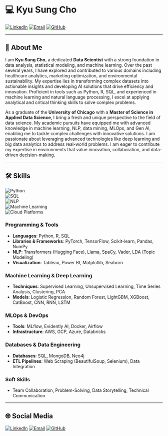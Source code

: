 
# 💻 Kyu Sung Cho

[![LinkedIn](https://img.shields.io/badge/LinkedIn-Kyu--Sung--Cho-blue?style=flat-square&logo=Linkedin&logoColor=white)](https://www.linkedin.com/in/kyu-sung-cho)
[![Email](https://img.shields.io/badge/Email-kcho11289@gmail.com-red?style=flat-square&logo=Gmail&logoColor=white)](mailto:kcho11289@gmail.com)
[![GitHub](https://img.shields.io/badge/GitHub-KyuSungCho-black?style=flat-square&logo=github&logoColor=white)](https://github.com/Kyu-Sung-Cho)

---

## 👋 About Me

I am **Kyu Sung Cho**, a dedicated **Data Scientist** with a strong foundation in data analysis, statistical modeling, and machine learning. Over the past several years, I have explored and contributed to various domains including healthcare analytics, marketing optimization, and environmental sustainability. My expertise lies in transforming complex datasets into actionable insights and developing AI solutions that drive efficiency and innovation. Proficient in tools such as Python, R, SQL, and experienced in machine learning and natural language processing, I excel at applying analytical and critical thinking skills to solve complex problems.

As a graduate of the **University of Chicago** with a **Master of Science in Applied Data Science**, I bring a fresh and unique perspective to the field of data science. My academic pursuits have equipped me with advanced knowledge in machine learning, NLP, data mining, MLOps, and Gen AI, enabling me to tackle complex challenges with innovative solutions. I am passionate about leveraging advanced technologies like deep learning and big data analytics to address real-world problems. I am eager to contribute my expertise in environments that value innovation, collaboration, and data-driven decision-making.

---

## 🛠 Skills  

![Python](https://img.shields.io/badge/Python-Expert-informational?style=flat-square&logo=python&logoColor=white)  
![SQL](https://img.shields.io/badge/SQL-Expert-informational?style=flat-square&logo=MySQL&logoColor=white)  
![NLP](https://img.shields.io/badge/NLP-Llama%20%7C%20Transformers%20%7C%20SpaCy-brightgreen?style=flat-square&logo=python&logoColor=white)  
![Machine Learning](https://img.shields.io/badge/Machine%20Learning-PyTorch%20%7C%20TensorFlow-yellow?style=flat-square&logo=pytorch&logoColor=white)  
![Cloud Platforms](https://img.shields.io/badge/Cloud%20Platforms-AWS%20%7C%20GCP%20%7C%20Azure-informational?style=flat-square&logo=google-cloud&logoColor=white)  

### Programming & Tools  
- **Languages**: Python, R, SQL  
- **Libraries & Frameworks**: PyTorch, TensorFlow, Scikit-learn, Pandas, NumPy  
- **NLP**: Transformers (Hugging Face), Llama, SpaCy, Vader, LDA (Topic Modeling)  
- **Visualization**: Tableau, Power BI, Matplotlib, Seaborn  

### Machine Learning & Deep Learning  
- **Techniques**: Supervised Learning, Unsupervised Learning, Time Series Analysis, Clustering, PCA  
- **Models**: Logistic Regression, Random Forest, LightGBM, XGBoost, CatBoost, CNN, RNN, LSTM  

### MLOps & DevOps  
- **Tools**: MLflow, Evidently AI, Docker, Airflow  
- **Infrastructure**: AWS, GCP, Azure, Databricks  

### Databases & Data Engineering  
- **Databases**: SQL, MongoDB, Neo4j  
- **ETL Pipelines**: Web Scraping (BeautifulSoup, Selenium), Data Integration  

### Soft Skills  
- Team Collaboration, Problem-Solving, Data Storytelling, Technical Communication  

---

## 🌐 Social Media

[![LinkedIn](https://img.shields.io/badge/LinkedIn-Connect-blue?style=flat-square&logo=Linkedin&logoColor=white)](https://www.linkedin.com/in/kyu-sung-cho)
[![Email](https://img.shields.io/badge/Email-kcho11289@gmail.com-red?style=flat-square&logo=Gmail&logoColor=white)](mailto:kcho11289@gmail.com)
[![GitHub](https://img.shields.io/badge/GitHub-Follow-black?style=flat-square&logo=github&logoColor=white&link=https://github.com/Kyu-Sung-Cho)](https://github.com/Kyu-Sung-Cho)


